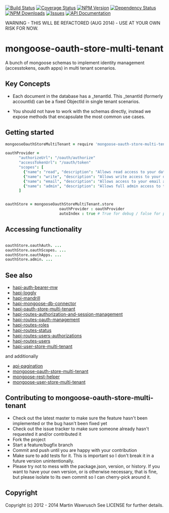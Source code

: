 [![Build Status](https://travis-ci.org/codedoctor/mongoose-oauth-store-multi-tenant.svg?branch=master)](https://travis-ci.org/codedoctor/mongoose-oauth-store-multi-tenant)
[![Coverage Status](https://img.shields.io/coveralls/codedoctor/mongoose-oauth-store-multi-tenant.svg)](https://coveralls.io/r/codedoctor/mongoose-oauth-store-multi-tenant)
[![NPM Version](http://img.shields.io/npm/v/mongoose-oauth-store-multi-tenant.svg)](https://www.npmjs.org/package//mongoose-oauth-store-multi-tenant)
[![Dependency Status](https://gemnasium.com/codedoctor/mongoose-oauth-store-multi-tenant.svg)](https://gemnasium.com/codedoctor/mongoose-oauth-store-multi-tenant)
[![NPM Downloads](http://img.shields.io/npm/dm/mongoose-oauth-store-multi-tenant.svg)](https://www.npmjs.org/package/mongoose-oauth-store-multi-tenant)
[![Issues](http://img.shields.io/github/issues/codedoctor/mongoose-oauth-store-multi-tenant.svg)](https://github.com/codedoctor/mongoose-oauth-store-multi-tenant/issues)
[![API Documentation](http://img.shields.io/badge/API-Documentation-ff69b4.svg)](http://coffeedoc.info/github/codedoctor/mongoose-oauth-store-multi-tenant)

WARNING - THIS WILL BE REFACTORED (AUG 2014) - USE AT YOUR OWN RISK FOR NOW.

mongoose-oauth-store-multi-tenant
=================================

A bunch of mongoose schemas to implement identity management (accesstokens, oauth apps) in multi tenant scenarios.

## Key Concepts

* Each document in the database has a _tenantId. This _tenantId (formerly accountId) can be a fixed ObjectId in single tenant scenarios.

* You should not have to work with the schemas directly, instead we expose methods that encapsulate the most common use cases.

## Getting started

```coffeescript
mongooseOauthStoreMultiTenant = require 'mongoose-oauth-store-multi-tenant'

oauthProvider = 
      "authorizeUrl": "/oauth/authorize"
      "accessTokenUrl": "/oauth/token"
      "scopes": [
        {"name": "read", "description": "Allows read access to your data.", "developerDescription": "", "roles": ["public"]},
        {"name": "write", "description": "Allows write access to your data.", "developerDescription": "", "roles": ["public"]},
        {"name": "email", "description": "Allows access to your email address.", "developerDescription": "", "roles": ["public"]},
        {"name": "admin", "description": "Allows full admin access to the platform.", "developerDescription": "", "roles": ["admin"]}
      ]


oauthStore = mongooseOauthStoreMultiTenant.store 
                        oauthProvider : oauthProvider
                        autoIndex : true # True for debug / false for production

```
## Accessing functionality

```coffeescript

oauthStore.oauthAuth. ...
oauthStore.oauthScopes. ...
oauthStore.oauthApps. ...
oauthStore.admin. ...

```

## See also

* [hapi-auth-bearer-mw](https://github.com/codedoctor/hapi-auth-bearer-mw)
* [hapi-loggly](https://github.com/codedoctor/hapi-loggly)
* [hapi-mandrill](https://github.com/codedoctor/hapi-mandrill)
* [hapi-mongoose-db-connector](https://github.com/codedoctor/hapi-mongoose-db-connector)
* [hapi-oauth-store-multi-tenant](https://github.com/codedoctor/hapi-oauth-store-multi-tenant)
* [hapi-routes-authorization-and-session-management](https://github.com/codedoctor/hapi-routes-authorization-and-session-management)
* [hapi-routes-oauth-management](https://github.com/codedoctor/hapi-routes-oauth-management)
* [hapi-routes-roles](https://github.com/codedoctor/hapi-routes-roles)
* [hapi-routes-status](https://github.com/codedoctor/hapi-routes-status)
* [hapi-routes-users-authorizations](https://github.com/codedoctor/hapi-routes-users-authorizations)
* [hapi-routes-users](https://github.com/codedoctor/hapi-routes-users)
* [hapi-user-store-multi-tenant](https://github.com/codedoctor/hapi-user-store-multi-tenant)

and additionally

* [api-pagination](https://github.com/codedoctor/api-pagination)
* [mongoose-oauth-store-multi-tenant](https://github.com/codedoctor/mongoose-oauth-store-multi-tenant)
* [mongoose-rest-helper](https://github.com/codedoctor/mongoose-rest-helper)
* [mongoose-user-store-multi-tenant](https://github.com/codedoctor/mongoose-user-store-multi-tenant)


## Contributing to mongoose-oauth-store-multi-tenant
 
* Check out the latest master to make sure the feature hasn't been implemented or the bug hasn't been fixed yet
* Check out the issue tracker to make sure someone already hasn't requested it and/or contributed it
* Fork the project
* Start a feature/bugfix branch
* Commit and push until you are happy with your contribution
* Make sure to add tests for it. This is important so I don't break it in a future version unintentionally.
* Please try not to mess with the package.json, version, or history. If you want to have your own version, or is otherwise necessary, that is fine, but please isolate to its own commit so I can cherry-pick around it.

## Copyright

Copyright (c) 2012 - 2014 Martin Wawrusch See LICENSE for
further details.



